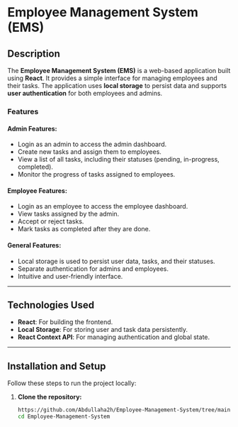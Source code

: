 # Employee Management System (EMS)

## Description

The **Employee Management System (EMS)** is a web-based application built using **React**. It provides a simple interface for managing employees and their tasks. The application uses **local storage** to persist data and supports **user authentication** for both employees and admins.

### Features

#### Admin Features:
- Login as an admin to access the admin dashboard.
- Create new tasks and assign them to employees.
- View a list of all tasks, including their statuses (pending, in-progress, completed).
- Monitor the progress of tasks assigned to employees.

#### Employee Features:
- Login as an employee to access the employee dashboard.
- View tasks assigned by the admin.
- Accept or reject tasks.
- Mark tasks as completed after they are done.

#### General Features:
- Local storage is used to persist user data, tasks, and their statuses.
- Separate authentication for admins and employees.
- Intuitive and user-friendly interface.

---

## Technologies Used

- **React**: For building the frontend.
- **Local Storage**: For storing user and task data persistently.
- **React Context API**: For managing authentication and global state.

---

## Installation and Setup

Follow these steps to run the project locally:

1. **Clone the repository:**
   ```bash
   https://github.com/Abdullaha2h/Employee-Management-System/tree/main
   cd Employee-Management-System
